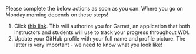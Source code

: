 Please complete the below actions as soon as you can. Where you go on Monday morning depends on these steps!

1. Click [this link](http://garnet.wdidc.org/github/authorize?invite_code=14b71bca6df0c463f47f6e03742141e2). This will authorize you for Garnet, an application that both instructors and students will use to track your progress throughout WDI.
2. Update your GitHub profile with your full name and profile picture. The latter is very important - we need to know what you look like!
